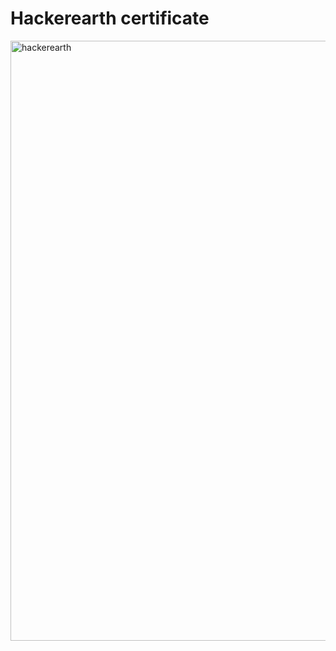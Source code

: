# Hackerearth certificate
<img width="960" alt="hackerearth" src="https://user-images.githubusercontent.com/98844293/154699717-c4fdbb1b-a98b-4157-8ca4-5029ff16ab18.png">



